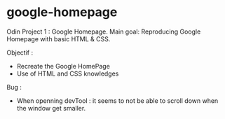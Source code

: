 # google-homepage
Odin Project 1 : Google Homepage.
Main goal: Reproducing Google Homepage with basic HTML & CSS.

Objectif :
+ Recreate the Google HomePage
+ Use of HTML and CSS knowledges

Bug : 
+ When openning devTool : it seems to not be able to scroll down when the window get smaller.